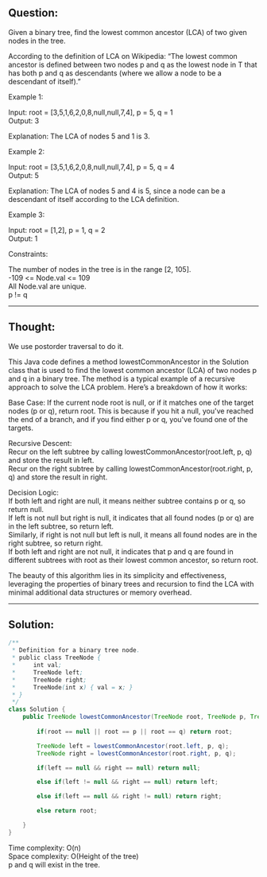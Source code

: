 ## Question:

Given a binary tree, find the lowest common ancestor (LCA) of two given nodes in the tree.  

According to the definition of LCA on Wikipedia: “The lowest common ancestor is defined between two nodes p and q as the lowest node in T that has both p and q as descendants (where we allow a node to be a descendant of itself).”  

Example 1:  

Input: root = [3,5,1,6,2,0,8,null,null,7,4], p = 5, q = 1  
Output: 3  

Explanation: The LCA of nodes 5 and 1 is 3.  

Example 2:  

Input: root = [3,5,1,6,2,0,8,null,null,7,4], p = 5, q = 4  
Output: 5  

Explanation: The LCA of nodes 5 and 4 is 5, since a node can be a descendant of itself according to the LCA definition.  

Example 3:  
 
Input: root = [1,2], p = 1, q = 2  
Output: 1  
 
Constraints:  

The number of nodes in the tree is in the range [2, 105].  
-109 <= Node.val <= 109  
All Node.val are unique.  
p != q  

---
## Thought:
We use postorder traversal to do it.

This Java code defines a method lowestCommonAncestor in the Solution class that is used to find the lowest common ancestor (LCA) of two nodes p and q in a binary tree. The method is a typical example of a recursive approach to solve the LCA problem. Here’s a breakdown of how it works:  

Base Case: If the current node root is null, or if it matches one of the target nodes (p or q), return root. This is because if you hit a null, you've reached the end of a branch, and if you find either p or q, you've found one of the targets.  

Recursive Descent:  
Recur on the left subtree by calling lowestCommonAncestor(root.left, p, q) and store the result in left.  
Recur on the right subtree by calling lowestCommonAncestor(root.right, p, q) and store the result in right.  

Decision Logic:  
If both left and right are null, it means neither subtree contains p or q, so return null.  
If left is not null but right is null, it indicates that all found nodes (p or q) are in the left subtree, so return left.  
Similarly, if right is not null but left is null, it means all found nodes are in the right subtree, so return right.  
If both left and right are not null, it indicates that p and q are found in different subtrees with root as their lowest common ancestor, so return root.  

The beauty of this algorithm lies in its simplicity and effectiveness, leveraging the properties of binary trees and recursion to find the LCA with minimal additional data structures or memory overhead.

---
## Solution:
```Java
/**
 * Definition for a binary tree node.
 * public class TreeNode {
 *     int val;
 *     TreeNode left;
 *     TreeNode right;
 *     TreeNode(int x) { val = x; }
 * }
 */
class Solution {
    public TreeNode lowestCommonAncestor(TreeNode root, TreeNode p, TreeNode q) {
        
        if(root == null || root == p || root == q) return root;

        TreeNode left = lowestCommonAncestor(root.left, p, q);
        TreeNode right = lowestCommonAncestor(root.right, p, q);

        if(left == null && right == null) return null;

        else if(left != null && right == null) return left;

        else if(left == null && right != null) return right;

        else return root;

    }
}
```
Time complexity: O(n)  
Space complexity: O(Height of the tree)   
p and q will exist in the tree.
